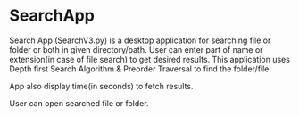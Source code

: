 # SearchApp

Search App (SearchV3.py) is a desktop application for searching file or folder or both in given directory/path. User can enter part of name or extension(in case of file search) to get desired results. This application uses Depth first Search Algorithm & Preorder Traversal to find the folder/file.

App also display time(in seconds) to fetch results. 

User can open searched file or folder.
